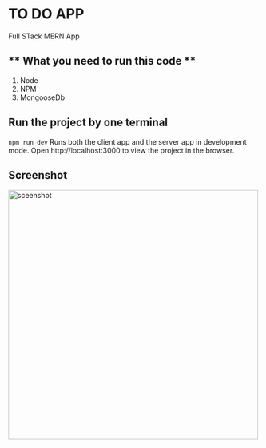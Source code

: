# TO DO APP
Full STack MERN App 

## ** What you need to run this code **
1. Node 
2. NPM 
3. MongooseDb



## Run the project by one terminal
`npm run dev`
Runs both the client app and the server app in development mode. Open http://localhost:3000 to view the project in the browser.


## Screenshot 
<img width="500" alt="sceenshot" src="https://user-images.githubusercontent.com/62138879/97780924-c7c80a00-1bad-11eb-8e95-7516f8fb2ef1.PNG">
